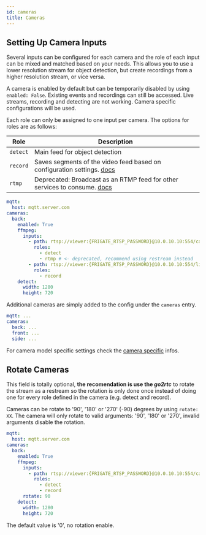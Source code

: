```yaml
---
id: cameras
title: Cameras
---
```


## Setting Up Camera Inputs

Several inputs can be configured for each camera and the role of each input can be mixed and matched based on your needs. This allows you to use a lower resolution stream for object detection, but create recordings from a higher resolution stream, or vice versa.

A camera is enabled by default but can be temporarily disabled by using `enabled: False`. Existing events and recordings can still be accessed. Live streams, recording and detecting are not working. Camera specific configurations will be used.

Each role can only be assigned to one input per camera. The options for roles are as follows:

| Role       | Description                                                                              |
| ---------- | ---------------------------------------------------------------------------------------- |
| `detect`   | Main feed for object detection                                                           |
| `record`   | Saves segments of the video feed based on configuration settings. [docs](record.md)      |
| `rtmp`     | Deprecated: Broadcast as an RTMP feed for other services to consume. [docs](restream.md) |

```yaml
mqtt:
  host: mqtt.server.com
cameras:
  back:
    enabled: True
    ffmpeg:
      inputs:
        - path: rtsp://viewer:{FRIGATE_RTSP_PASSWORD}@10.0.10.10:554/cam/realmonitor?channel=1&subtype=2
          roles:
            - detect
            - rtmp # <- deprecated, recommend using restream instead
        - path: rtsp://viewer:{FRIGATE_RTSP_PASSWORD}@10.0.10.10:554/live
          roles:
            - record
    detect:
      width: 1280
      height: 720
```

Additional cameras are simply added to the config under the `cameras` entry.

```yaml
mqtt: ...
cameras:
  back: ...
  front: ...
  side: ...
```

For camera model specific settings check the [camera specific](camera_specific.md) infos.

## Rotate Cameras

This field is totally optional, **the recomendation is use the _go2rtc_** to rotate the stream as a restream so the rotation is only done once instead of doing one for every role defined in the camera (e.g. detect and record).

Cameras can be rotate to '90', '180' or '270' (-90) degrees by using `rotate: XX`.
The camera will only rotate to valid arguments: '90', '180' or '270', invalid arguments disable the rotation.

```yaml
mqtt:
  host: mqtt.server.com
cameras:
  back:
    enabled: True
    ffmpeg:
      inputs:
        - path: rtsp://viewer:{FRIGATE_RTSP_PASSWORD}@10.0.10.10:554/cam/realmonitor?channel=1&subtype=2
          roles:
            - detect
            - record
      rotate: 90
    detect:
      width: 1280
      height: 720
```

The default value is '0', no rotation enable.
